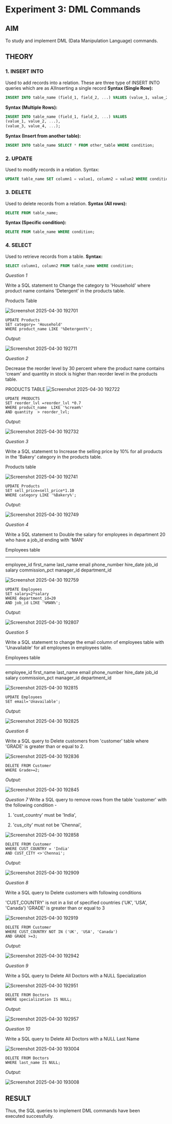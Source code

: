 # Experiment 3: DML Commands

## AIM
To study and implement DML (Data Manipulation Language) commands.

## THEORY

### 1. INSERT INTO
Used to add records into a relation.
These are three type of INSERT INTO queries which are as
A)Inserting a single record
**Syntax (Single Row):**
```sql
INSERT INTO table_name (field_1, field_2, ...) VALUES (value_1, value_2, ...);
```
**Syntax (Multiple Rows):**
```sql
INSERT INTO table_name (field_1, field_2, ...) VALUES
(value_1, value_2, ...),
(value_3, value_4, ...);
```
**Syntax (Insert from another table):**
```sql
INSERT INTO table_name SELECT * FROM other_table WHERE condition;
```
### 2. UPDATE
Used to modify records in a relation.
Syntax:
```sql
UPDATE table_name SET column1 = value1, column2 = value2 WHERE condition;
```
### 3. DELETE
Used to delete records from a relation.
**Syntax (All rows):**
```sql
DELETE FROM table_name;
```
**Syntax (Specific condition):**
```sql
DELETE FROM table_name WHERE condition;
```
### 4. SELECT
Used to retrieve records from a table.
**Syntax:**
```sql
SELECT column1, column2 FROM table_name WHERE condition;
```



*Question 1*

Write a SQL statement to Change the category to 'Household' where product name contains 'Detergent' in the products table.

Products Table 

![Screenshot 2025-04-30 192701](https://github.com/user-attachments/assets/ed5c78a7-dfe7-403a-9272-90711d0b0d27)

```
UPDATE Products
SET category= 'Household'
WHERE product_name LIKE '%Detergent%';
```

*Output:*

![Screenshot 2025-04-30 192711](https://github.com/user-attachments/assets/74787948-4d03-4f9b-ace6-4e74329324af)



*Question 2*

Decrease the reorder level by 30 percent where the product name contains 'cream' and quantity in stock is higher than reorder level in the products table.

PRODUCTS TABLE
![Screenshot 2025-04-30 192722](https://github.com/user-attachments/assets/a0dafb09-0bc8-4aa1-bfa0-35aa56f76ae3)

```
UPDATE PRODUCTS
SET reorder_lvl =reorder_lvl *0.7
WHERE product_name  LIKE '%cream%'
AND quantity  > reorder_lvl;
```

*Output:*

![Screenshot 2025-04-30 192732](https://github.com/user-attachments/assets/e37c7017-ee8d-48f0-944c-443cf4f11204)


*Question 3*

Write a SQL statement to Increase the selling price by 10% for all products in the 'Bakery' category in the products table.

Products table

![Screenshot 2025-04-30 192741](https://github.com/user-attachments/assets/8ef19ff3-993d-44ee-9ba9-cb856085ea25)

```
UPDATE Products
SET sell_price=sell_price*1.10
WHERE category LIKE '%Bakery%';
```

*Output:*

![Screenshot 2025-04-30 192749](https://github.com/user-attachments/assets/3d1d1b6c-0347-42ea-9f53-f5d6b21d2f7d)


*Question 4*

Write a SQL statement to Double the salary for employees in department 20 who have a job_id ending with 'MAN'

Employees table

---------------
employee_id
first_name
last_name
email
phone_number
hire_date
job_id
salary
commission_pct
manager_id
department_id


![Screenshot 2025-04-30 192759](https://github.com/user-attachments/assets/fd0b37b1-27c8-4e25-87a9-fc8b50d69984)

```
UPDATE Employees
SET salary=2*salary
WHERE department_id=20
AND job_id LIKE '%MAN%';
```


*Output:*

![Screenshot 2025-04-30 192807](https://github.com/user-attachments/assets/340dad5d-f2bc-48bf-bf66-77be30e28536)




*Question 5*

Write a SQL statement to change the email column of employees table with 'Unavailable' for all employees in employees table.

Employees table

---------------
employee_id
first_name
last_name
email
phone_number
hire_date
job_id
salary
commission_pct
manager_id
department_id

![Screenshot 2025-04-30 192815](https://github.com/user-attachments/assets/cf922c4c-21bd-4bc6-9568-24e53618d8e7)

```
UPDATE Employees 
SET email='Unavailable';
```

*Output:*

![Screenshot 2025-04-30 192825](https://github.com/user-attachments/assets/1294e03e-45e8-4925-afe3-dfc7ae727a60)



*Question 6*

Write a SQL query to Delete customers from 'customer' table where 'GRADE' is greater than or equal to 2.

![Screenshot 2025-04-30 192836](https://github.com/user-attachments/assets/d407c442-52c4-4003-a626-07777a429ba3)

```
DELETE FROM Customer
WHERE Grade>=2;
```


*Output:*


![Screenshot 2025-04-30 192845](https://github.com/user-attachments/assets/de4752a4-092c-4e43-832f-cec187a02bf6)



*Question 7*
Write a SQL query to remove rows from the table 'customer' with the following condition -

1. 'cust_country' must be 'India',

2. 'cus_city' must not be 'Chennai',


![Screenshot 2025-04-30 192858](https://github.com/user-attachments/assets/893d7fcf-4262-4829-b02f-899b319d3b9f)

```
DELETE FROM Customer
WHERE CUST_COUNTRY = 'India'
AND CUST_CITY <>'Chennai';
```


*Output:*


![Screenshot 2025-04-30 192909](https://github.com/user-attachments/assets/a71a0fac-efed-4ae7-a7b6-d6e698ef9c97)



*Question 8*

Write a SQL query to Delete customers with following conditions

'CUST_COUNTRY' is not in a list of specified countries ('UK', 'USA', 'Canada')
'GRADE' is greater than or equal to 3

![Screenshot 2025-04-30 192919](https://github.com/user-attachments/assets/4576cb84-cceb-4d22-aa93-eb4d68577a2d)

```
DELETE FROM Customer
WHERE CUST_COUNTRY NOT IN ('UK', 'USA', 'Canada')
AND GRADE >=3;
```

*Output:*

![Screenshot 2025-04-30 192942](https://github.com/user-attachments/assets/c162108f-35b4-4f23-9e98-1811e59e5348)


*Question 9*

Write a SQL query to Delete All Doctors with a NULL Specialization

![Screenshot 2025-04-30 192951](https://github.com/user-attachments/assets/221432fe-18e0-45bf-b96f-717c0ac3aa9e)

```
DELETE FROM Doctors
WHERE specialization IS NULL;
```

*Output:*


![Screenshot 2025-04-30 192957](https://github.com/user-attachments/assets/9dd053ba-470c-469e-9028-46d40dde3d37)




*Question 10*

Write a SQL query to Delete All Doctors with a NULL Last Name

![Screenshot 2025-04-30 193004](https://github.com/user-attachments/assets/a088d915-0f29-4974-9760-e5ffd7ba079f)

```
DELETE FROM Doctors
WHERE last_name IS NULL;
```

*Output:*

![Screenshot 2025-04-30 193008](https://github.com/user-attachments/assets/038721b3-0fce-40d5-91fb-c64a5d9fbca8)



## RESULT
Thus, the SQL queries to implement DML commands have been executed successfully.
